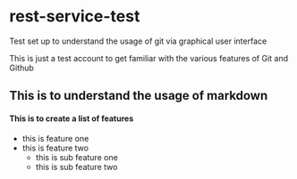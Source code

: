 # rest-service-test
Test set up to understand the usage of git via graphical user interface

This is just a test account to get familiar with the various features of Git and Github

## This is to understand the usage of markdown

#### This is to create a list of features
- this is feature one
- this is feature two
  - this is sub feature one
  - this is sub feature two

